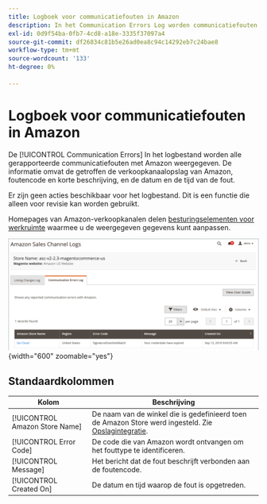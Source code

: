 ```yaml
---
title: Logboek voor communicatiefouten in Amazon
description: In het Communication Errors Log worden communicatiefouten weergegeven tussen Amazon en [!DNL Commerce].
exl-id: 0d9f54ba-0fb7-4cd8-a18e-3335f37097a4
source-git-commit: df26834c81b5e26ad0ea8c94c14292eb7c24bae8
workflow-type: tm+mt
source-wordcount: '133'
ht-degree: 0%

---
```


# Logboek voor communicatiefouten in Amazon

De [!UICONTROL Communication Errors] In het logbestand worden alle gerapporteerde communicatiefouten met Amazon weergegeven. De informatie omvat de getroffen de verkoopkanaalopslag van Amazon, foutencode en korte beschrijving, en de datum en de tijd van de fout.

Er zijn geen acties beschikbaar voor het logbestand. Dit is een functie die alleen voor revisie kan worden gebruikt.

Homepages van Amazon-verkoopkanalen delen [besturingselementen voor werkruimte](./workspace-controls.md) waarmee u de weergegeven gegevens kunt aanpassen.

![Logboek met communicatiefouten](assets/amazon-comm-errors-log.png){width="600" zoomable="yes"}

## Standaardkolommen

| Kolom | Beschrijving |
|--- |--- |
| [!UICONTROL Amazon Store Name] | De naam van de winkel die is gedefinieerd toen de Amazon Store werd ingesteld. Zie [Opslagintegratie](./store-integration.md). |
| [!UICONTROL Error Code] | De code die van Amazon wordt ontvangen om het fouttype te identificeren. |
| [!UICONTROL Message] | Het bericht dat de fout beschrijft verbonden aan de foutencode. |
| [!UICONTROL Created On] | De datum en tijd waarop de fout is opgetreden. |
